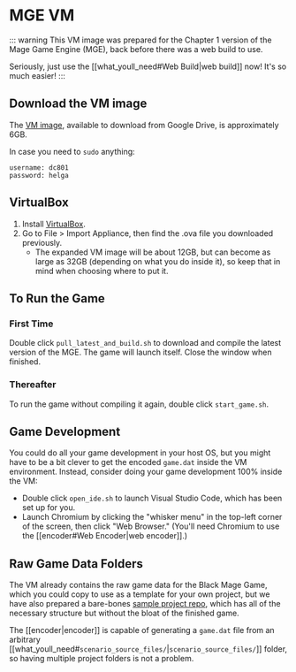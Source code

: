 # MGE VM

::: warning
This VM image was prepared for the Chapter 1 version of the Mage Game Engine (MGE), back before there was a web build to use.

Seriously, just use the [[what_youll_need#Web Build|web build]] now! It's so much easier!
:::

## Download the VM image

The [VM image](https://drive.google.com/file/d/1S3qmwfSq9DD3EdxqE4Bh8B2QsWe1d85-/view?usp=sharing), available to download from Google Drive, is approximately 6GB.

In case you need to `sudo` anything:

```
username: dc801
password: helga
```

## VirtualBox

1. Install [VirtualBox](https://www.virtualbox.org/).
2. Go to File > Import Appliance, then find the .ova file you downloaded previously.
	- The expanded VM image will be about 12GB, but can become as large as 32GB (depending on what you do inside it), so keep that in mind when choosing where to put it.

## To Run the Game

### First Time

Double click `pull_latest_and_build.sh` to download and compile the latest version of the MGE. The game will launch itself. Close the window when finished.

### Thereafter

To run the game without compiling it again, double click `start_game.sh`.

## Game Development

You could do all your game development in your host OS, but you might have to be a bit clever to get the encoded `game.dat` inside the VM environment. Instead, consider doing your game development 100% inside the VM:

- Double click `open_ide.sh` to launch Visual Studio Code, which has been set up for you.
- Launch Chromium by clicking the "whisker menu" in the top-left corner of the screen, then click "Web Browser." (You'll need Chromium to use the [[encoder#Web Encoder|web encoder]].)

## Raw Game Data Folders

The VM already contains the raw game data for the Black Mage Game, which you could copy to use as a template for your own project, but we have also prepared a bare-bones [sample project repo](https://github.com/AdmiralPotato/mage_game-external_scenario_source_files), which has all of the necessary structure but without the bloat of the finished game.

The [[encoder|encoder]] is capable of generating a `game.dat` file from an arbitrary [[what_youll_need#`scenario_source_files/`|`scenario_source_files/`]] folder, so having multiple project folders is not a problem.
